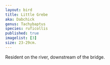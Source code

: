 ```yaml
---
layout: bird
title: Little Grebe
aka: Dabchick
genus: Tachybaptus
species: ruficollis
published: true
imagelist: [3]
size: 23-29cm.
---
```


Resident on the river, downstream of the bridge.

